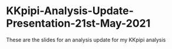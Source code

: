 # KKpipi-Analysis-Update-Presentation-21st-May-2021
These are the slides for an analysis update for my KKpipi analysis
